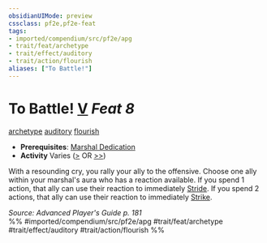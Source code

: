 ```yaml
---
obsidianUIMode: preview
cssclass: pf2e,pf2e-feat
tags:
- imported/compendium/src/pf2e/apg
- trait/feat/archetype
- trait/effect/auditory
- trait/action/flourish
aliases: ["To Battle!"]
---
```

# To Battle!  [V](chapter-9-playing-the-game.md#Actions "Varies") *Feat 8*  
[archetype](archetype.md)  [auditory](auditory.md)  [flourish](flourish.md)  

- **Prerequisites**: [Marshal Dedication](marshal-dedication-apg.md)
- **Activity** Varies ([>](chapter-9-playing-the-game.md#Actions "Single Action") OR [>>](chapter-9-playing-the-game.md#Actions "Two-Action"))

With a resounding cry, you rally your ally to the offensive. Choose one ally within your marshal's aura who has a reaction available. If you spend 1 action, that ally can use their reaction to immediately [Stride](stride.md). If you spend 2 actions, that ally can use their reaction to immediately [Strike](strike.md).

*Source: Advanced Player's Guide p. 181*  
%% #imported/compendium/src/pf2e/apg #trait/feat/archetype #trait/effect/auditory #trait/action/flourish %%